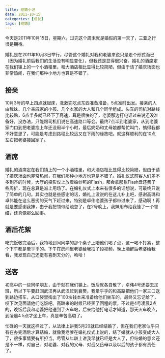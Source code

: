 ```yaml
---
title: 结婚小记
date: 2011-10-15
categories: [成长]
tags: [结婚]
---
```


今天是2011年10月15日，星期六，过完这个周末就是婚假的第一天了，三亚之行很是期待。

婚礼是在2011年10月3日举行，尽管这个婚礼对我和老婆来说只是走个形式而已（因为婚礼前后我们的生活没有明显变化），但我还是显得很兴奋。婚礼的酒席定在我们镇上的一个小酒楼里，和大酒店相比显得比较简陋，但由于请了婚庆场面也非常热闹，在我们那种小地方也算是不错了。

## 接亲

10月3号的早上四点就起床，洗漱完吃点东西准备准备，5点准时出发。接亲的人由我妹、几个亲戚家的小孩、几个本家的大人和几个同学组成。头车的司机对路线比较熟，6点半多就已经下了高速，算是很快的了，老婆那边打电话过来说还没准备好，没办法，只能跟司机们说在高速路口等会。最终7点半到老婆家，从到老婆家门口到把老婆抱上车还没用半个小时，最后奶奶和丈母娘都帮忙叫门，搞得我都不好意思了，可能是考虑到路程比较远又在下雨的缘故吧。就这样顺利的在10点左右把老婆接回家了。

## 酒席

婚礼的酒席定在我们镇上的一个小酒楼里，和大酒店相比显得比较简陋，但由于请了婚庆场面也非常热闹，在我们那种小地方也算是不错了。婚礼仪式前客人们差不多到齐的时候，大厅的投影仪上放着婚纱照的Flash，那会拿那张Flash盘还费了些周折，现在总算是派上用场了。在婚礼仪式上本来有很多的话想说，可最终只说了简单的几句。其实也就是些感谢的话，婚礼上没说的在这儿补上吧，感谢高璐和卓伟能在这么恶劣的天气下赶过来，特别是卓伟老婆孩子都带过来了，感动啊！再就是要感谢我妹，由于我把领带给疏忽了，在2号晚上，我妹用布给我缝了一个领结，还真像那么回事。

## 酒后花絮

吃完饭敬完酒后，我特地到同同学的那个桌子上陪他们喝了点，这一喝不打紧，整个下午都是晕乎乎的。下午在房间里老婆给我拍了段视频，晚上酒醒后老婆给我看，我发现自己还挺有喜剧天分的，哈哈！

## 送客

初高中的一些同学朋友，由于就在我们镇上，饭后就各自散了，卓伟4号还要去加班，所以下午要赶回武汉再从武汉赶到襄樊，我晕乎乎的和高路把他们一家三口送到路边搭车，从口袋里掏出了100块钱本来准备给他们坐车的，最终又忘记给了，哎下次见面请他们吃饭吧。高璐来的时候已经买了回程的票，不过是4号凌晨2点的，晚饭后我和老婆把他送到了火车站，后来给他打电话才知道，那天火车晚点，到凌晨4 5点才坐上车，真是辛苦高璐了。

忙碌的一天就这样过了，从法律上讲我5月20就已经结婚了，但在我们老家似乎只有在办完酒后才算结婚，就像我老爹在婚礼仪式上说的，结了婚就从小孩变成大人了，很多事情要有所担当。尽管从年龄上讲我早就已经是大人了，但结婚的意义还是不一样，对自己、对老婆、对我的父母、对岳父岳母以及以后的孩子都有责任了。

